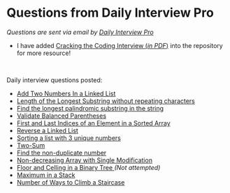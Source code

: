 # Questions from Daily Interview Pro

<em>Questions are sent via email by <a href='https://www.techseries.dev/daily'>Daily Interview Pro</a></em>
- I have added <a href='/Cracking_the_Coding_Interview_6thEdition.pdf'>Cracking the Coding Interview (<em>in PDF</em>)</a> into the repository for more resource!

<br/>

Daily interview questions posted:
- <a href='/AddTwoNumbersinLinkedList.py'> Add Two Numbers In a Linked List</a>
- <a href='/LongestSubstringWORepeating.py'>Length of the Longest Substring without repeating characters</a>
- <a href='/LongestPalindrome.py'>Find the longest palindromic substring in the string</a>
- <a href='/ValidateParentheses.py'>Validate Balanced Parentheses</a>
- <a href='/FirstandLastIndicesofSortedArr.py'>First and Last Indices of an Element in a Sorted Array</a>
- <a href='/ReverseLinkedList.py'> Reverse a Linked List</a>
- <a href='/SortingListwith3uniqueNumbers.py'>Sorting a list with 3 unique numbers</a>
- <a href='/TwoSum.py'>Two-Sum</a>
- <a href='/FindNonDuplicateNumber.py'>Find the non-duplicate number</a>
- <a href='/Non-decreasingArraywithSingleModification.py'>Non-decreasing Array with Single Modification</a>
- <a href='/FloorCellingBinaryTree.py'>Floor and Celling in a Binary Tree </a><em>(Not attempted)</em>
- <a href='/MaximumStack.py'>Maximum in a Stack</a>
- <a href='/NumWaytoClimbStairs.py'>Number of Ways to Climb a Staircase</a>